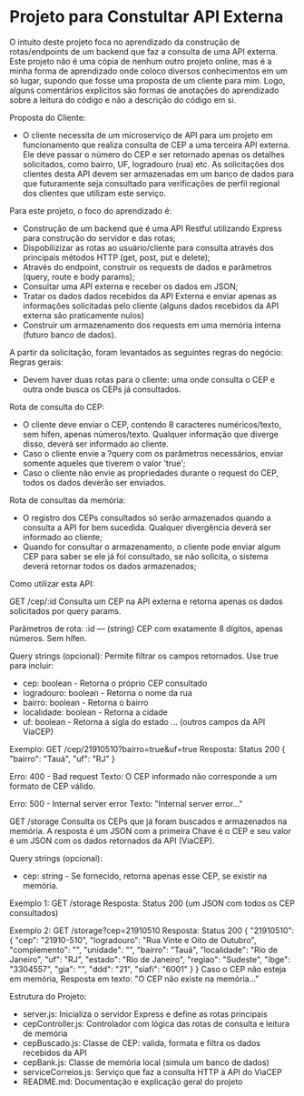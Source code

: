# Projeto para Constultar API Externa

O intuito deste projeto foca no aprendizado da construção de rotas/endpoints de um backend que faz a consulta de uma API externa. Este projeto não é uma cópia de nenhum outro projeto online, mas é a minha forma de aprendizado onde coloco diversos conhecimentos em um só lugar, supondo que fosse uma proposta de um cliente para mim. Logo, alguns comentários explícitos são formas de anotações do aprendizado sobre a leitura do código e não a descrição do código em si. 


Proposta do Cliente: 
- O cliente necessita de um microserviço de API para um projeto em funcionamento que realiza consulta de CEP a uma terceira API externa. Ele deve passar o número do CEP e ser retornado apenas os detalhes solicitados, como bairro, UF, logradouro (rua) etc. As solicitações dos clientes desta API devem ser armazenadas em um banco de dados para que futuramente seja consultado para verificações de perfil regional dos clientes que utilizam este serviço. 


Para este projeto, o foco do aprendizado é: 
- Construção de um backend que é uma API Restful utilizando Express para construção do servidor e das rotas; 
- Dispobilizizar as rotas ao usuário/cliente para consulta através dos principais métodos HTTP (get, post, put e delete);
- Através do endpoint, construir os requests de dados e parâmetros (query, route e body params);
- Consultar uma API externa e receber os dados em JSON;
- Tratar os dados dados recebidos da API Externa e enviar apenas as informações solicitadas pelo cliente (alguns dados recebidos da API externa são praticamente nulos)
- Construir um armazenamento dos requests em uma memória interna (futuro banco de dados).


A partir da solicitação, foram levantados as seguintes regras do negócio:
Regras gerais:
- Devem haver duas rotas para o cliente: uma onde consulta o CEP e outra onde busca os CEPs já consultados.

Rota de consulta do CEP: 
- O cliente deve enviar o CEP, contendo 8 caracteres numéricos/texto, sem hífen, apenas números/texto. Qualquer informação que diverge disso, deverá ser informado ao cliente. 
- Caso o cliente envie a ?query com os parâmetros necessários, enviar somente aqueles que tiverem o valor 'true'; 
- Caso o cliente não envie as propriedades durante o request do CEP, todos os dados deverão ser enviados. 

Rota de consultas da memória: 
- O registro dos CEPs consultados só serão armazenados quando a consulta a API for bem sucedida. Qualquer divergência deverá ser informado ao cliente;
- Quando for consultar o armazenamento, o cliente pode enviar algum CEP para saber se ele já foi consultado, se não solicita, o sistema deverá retornar todos os dados armazenados;


Como utilizar esta API:

GET /cep/:id
Consulta um CEP na API externa e retorna apenas os dados solicitados por query params.

Parâmetros de rota:
:id — (string) CEP com exatamente 8 dígitos, apenas números. Sem hífen.

Query strings (opcional):
Permite filtrar os campos retornados. Use true para incluir:
- cep: boolean - Retorna o próprio CEP consultado
- logradouro: boolean - Retorna o nome da rua
- bairro: boolean - Retorna o bairro
- localidade: boolean - Retorna a cidade
- uf: boolean - Retorna a sigla do estado
... (outros campos da API ViaCEP)

Exemplo: GET /cep/21910510?bairro=true&uf=true
Resposta: Status 200 
{
  "bairro": "Tauá",
  "uf": "RJ"
}

Erro: 400 - Bad request
Texto: O CEP informado não corresponde a um formato de CEP válido.

Erro: 500 - Internal server error
Texto: "Internal server error..."


GET /storage
Consulta os CEPs que já foram buscados e armazenados na memória. A resposta é um JSON com a primeira Chave é o CEP e seu valor é um JSON com os dados retornados da API (ViaCEP). 

Query strings (opcional):
- cep: string - Se fornecido, retorna apenas esse CEP, se existir na memória.

Exemplo 1: GET /storage
Resposta: Status 200 (um JSON com todos os CEP consultados)

Exemplo 2: GET /storage?cep=21910510
Resposta: Status 200
{
  "21910510": {
    "cep": "21910-510",
    "logradouro": "Rua Vinte e Oito de Outubro",
    "complemento": "",
    "unidade": "",
    "bairro": "Tauá",
    "localidade": "Rio de Janeiro",
    "uf": "RJ",
    "estado": "Rio de Janeiro",
    "regiao": "Sudeste",
    "ibge": "3304557",
    "gia": "",
    "ddd": "21",
    "siafi": "6001"
  }
}
Caso o CEP não esteja em memória, 
Resposta em texto: "O CEP não existe na memória..."


Estrutura do Projeto: 
- server.js: Inicializa o servidor Express e define as rotas principais
- cepController.js: Controlador com lógica das rotas de consulta e leitura de memória
- cepBuscado.js: Classe de CEP: valida, formata e filtra os dados recebidos da API
- cepBank.js: Classe de memória local (simula um banco de dados)
- serviceCorreios.js: Serviço que faz a consulta HTTP à API do ViaCEP
- README.md: Documentação e explicação geral do projeto

